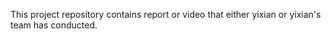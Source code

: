 This project repository contains report or video that either yixian or yixian's team has conducted.
